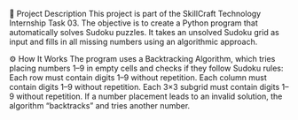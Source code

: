 📘 Project Description
This project is part of the SkillCraft Technology Internship Task 03.
The objective is to create a Python program that automatically solves Sudoku puzzles.
It takes an unsolved Sudoku grid as input and fills in all missing numbers using an algorithmic approach.




⚙ How It Works
The program uses a Backtracking Algorithm, which tries placing numbers 1–9 in empty cells and checks if they follow Sudoku rules:
Each row must contain digits 1–9 without repetition.
Each column must contain digits 1–9 without repetition.
Each 3×3 subgrid must contain digits 1–9 without repetition.
If a number placement leads to an invalid solution, the algorithm “backtracks” and tries another number.
